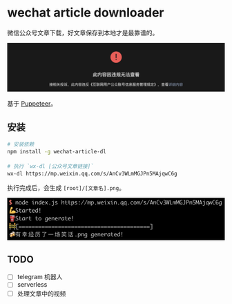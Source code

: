 # wechat article downloader

微信公众号文章下载，好文章保存到本地才是最靠谱的。

![mark](./img/mark.png)

基于 [Puppeteer](https://github.com/puppeteer/puppeteer)。

## 安装

```bash
# 安装依赖
npm install -g wechat-article-dl

# 执行 `wx-dl [公众号文章链接]`
wx-dl https://mp.weixin.qq.com/s/AnCv3WLmMGJPn5MAjqwC6g
```

执行完成后，会生成 `[root]/[文章名].png`。

![example](./img/example.png)

## TODO

- [ ] telegram 机器人
- [ ] serverless
- [ ] 处理文章中的视频
